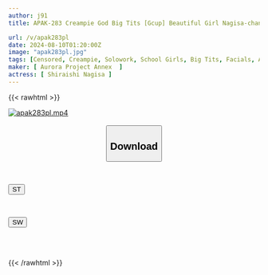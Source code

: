 ```yaml
---
author: j91
title: APAK-283 Creampie God Big Tits [Gcup] Beautiful Girl Nagisa-chan "Cum All Over Me!" [Good Personality ♪ Good Sensitivity ♪] When She Takes Off Her Sailor Uniform, She Has A Godly Body! Explosive Blowjob & Boobs Shaking While Riding! | Off-Paco Girl And Hotel Staying Lewd Orgasmic SEX Shiraishi Nagisa

url: /v/apak283pl
date: 2024-08-10T01:20:00Z
image: "apak283pl.jpg"
tags: [Censored, Creampie, Solowork, School Girls, Big Tits, Facials, Acme · Orgasm	]
maker: [ Aurora Project Annex  ]
actress: [ Shiraishi Nagisa ]
---
```



{{< rawhtml >}}

<div class="video" data-videoid="7BW4lmOPw2sA3VY">
    <a href="javascript:;">
        <img src="/v/apak283pl/apak283pl.jpg" width="WIDTH" height="HEIGHT" alt="apak283pl.mp4" loading="lazy">
    </a>
</div>

<script type="text/javascript" src="https://j91.asia/asset/on-demand-st.js"></script>

<br>
  <link rel="stylesheet" href="https://j91.asia/asset/bs5.css">
  
  <center>
  <button class="btn btn-primary" type="button" data-bs-toggle="collapse" data-bs-target=".multi-collapse" aria-expanded="false" aria-controls="multiCollapseExample1 multiCollapseExample2"><h2>Download</h2></button></center>
</p>
<div class="row">
  <div class="col">
    <div class="collapse multi-collapse" id="multiCollapseExample1">
      <div class="card card-body">
	      	      <br>
<div class="buttons">  
<p><a href="/v/apak283pl/st.html" target="_blank"><button class="btn-hover color-3"><i class="fa fa-download"></i> ST</button></a></p></div>
    </div>
  </div>
</div>
  <div class="col">
    <div class="collapse multi-collapse" id="multiCollapseExample2">
      <div class="card card-body">
	      <br>
<div class="buttons">
<p><a href="/v/apak283pl/sw.html" target="_blank"><button class="btn-hover color-2"><i class="fa fa-download"></i> SW</button></a></p></div>
<br><br>
      </div>
    </div>
  </div>
</div>

{{< /rawhtml >}}